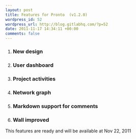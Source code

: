 ```yaml
--- 
layout: post
title: Features for Pronto  (v1.2.0)
wordpress_id: 52
wordpress_url: http://blog.gitlabhq.com/?p=52
date: 2011-11-17 14:34:11 +00:00
comments: false
---
```

<ol>
	<li><h3>New design</h3></li>
	<li><h3>User dashboard</h3></li>
	<li><h3>Project activities</h3></li>
	<li><h3>Network graph</h3></li>
	<li><h3>Markdown support for comments</h3></li>
	<li><h3>Wall improved</h3></li>
</ol>

This features are ready and will be available at Nov 22, 2011
